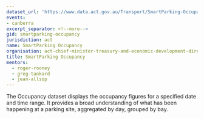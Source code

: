```yaml
---
dataset_url: 'https://www.data.act.gov.au/Transport/SmartParking-Occupancy/fspr-n6cz '
events:
- canberra
excerpt_separator: <!--more-->
gid: smartparking-occupancy
jurisdiction: act
name: SmartParking Occupancy
organisation: act-chief-minister-treasury-and-economic-development-directorate
title: SmartParking Occupancy
mentors:
  - roger-rooney
  - greg-tankard
  - jean-allsop
---
```


The Occupancy dataset displays the occupancy figures for a specified date and time range. It provides a broad understanding of what has been happening at a parking site, aggregated by day, grouped by bay.